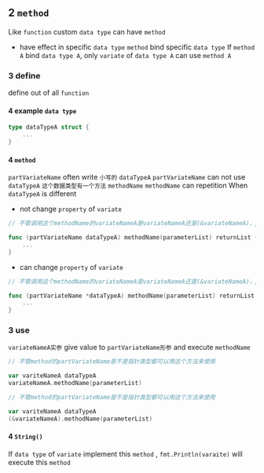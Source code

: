 ## 2 `method` 
Like `function` 
custom `data type` can have `method` 

* have effect in specific `data type` 
`method` bind specific `data type` 
If `method A` bind `data type A`, only `variate` of `data type A` can use `method A`

### 3  define
define out of all `function` 

#### 4   example `data type` 
```go
type dataTypeA struct {
	...
}
```

#### 4   `method` 
`partVariateName` often write `小写的` `dataTypeA`
`partVariateName` can not use
`dataTypeA` `这个数据类型有一个方法` `methodName`
`methodName` can repetition When `dataTypeA` is  different

* not change `property` of `variate` 
```go
// 不管调用这个methodName的variateNameA是variateNameA还是(&variateNameA)，partVariateName是值还是地址由它后面的类型决定

func (partVariateName dataTypeA) methodName(parameterList) returnList { 
	...
}
```

* can change `property` of `variate` 
```go
// 不管调用这个methodName的variateNameA是variateNameA还是(&variateNameA)，partVariateName是值还是地址由它后面的类型决定

func (partVariateName *dataTypeA) methodName(parameterList) returnList { 
	...
}
```



### 3  use
`variateNameA实参` give value to `partVariateName形参` and execute `methodName`

```go
// 不管method的partVariateName是不是指针类型都可以用这个方法来使用

var variteNameA dataTypeA
variateNameA.methodName(parameterList) 
```

```go
// 不管method的partVariateName是不是指针类型都可以用这个方法来使用

var variteNameA dataTypeA
(&variateNameA).methodName(parameterList) 
```



#### 4   `String()` 
If `data type` of `variate` implement this `method` , `fmt.Println(varaite)` will execute this `method` 
